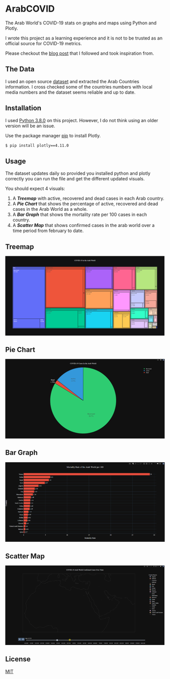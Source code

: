# ArabCOVID
The Arab World's COVID-19 stats on graphs and maps using Python and Plotly.

I wrote this project as a learning experience and it is not to be trusted as an official source for COVID-19 metrics.

Please checkout the [blog post](https://blog.rmotr.com/learn-data-science-by-analyzing-covid-19-27a063d7f442) that I followed and took inspiration from.

## The Data
I used an open source [dataset](https://github.com/CSSEGISandData/COVID-19) and extracted the Arab Countries information. I cross checked some of the countries numbers with local media numbers and the dataset seems reliable and up to date.    

## Installation 
I used [Python 3.8.0](https://www.python.org/downloads/) on this project. However, I do not think using an older version will be an issue.

Use the package manager [pip](https://pip.pypa.io/en/stable/) to install Plotly.

```bash
$ pip install plotly==4.11.0
```
## Usage
The dataset updates daily so provided you installed python and plotly correctly you can run the file and get the different updated visuals.

You should expect 4 visuals:
1. A **_Treemap_** with active, recovered and dead cases in each Arab country.
2. A **_Pie Chart_** that shows the percentage of active, recovered and dead cases in the Arab World as a whole.
3. A **_Bar Graph_** that shows the mortality rate per 100 cases in each country. 
4. A **_Scatter Map_** that shows confirmed cases in the arab world over a time period from february to date.

## Treemap
![alt-text](images/treemap.gif)
## Pie Chart
![alt-text](images/piechart.png)
## Bar Graph
![alt-text](images/bargraph.png)
## Scatter Map
![Scatter map gif](images/scattermap.gif)
## License
[MIT](https://choosealicense.com/licenses/mit/)
